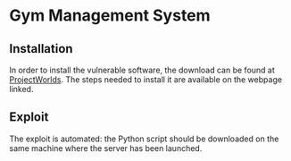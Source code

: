 # Gym Management System

## Installation
In order to install the vulnerable software, the download can be found at [ProjectWorlds](https://projectworlds.in/free-projects/php-projects/gym-management-system-project-in-php/).
The steps needed to install it are available on the webpage linked.
## Exploit
The exploit is automated: the Python script should be downloaded on the same machine where the server has been launched.
